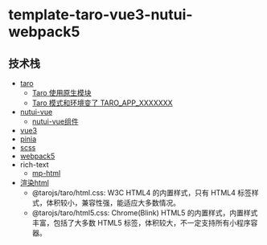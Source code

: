# template-taro-vue3-nutui-webpack5


## 技术栈
- [taro](https://docs.taro.zone/docs/)
  - [Taro 使用原生模块](https://docs.taro.zone/docs/hybrid)
  - [Taro 模式和环境变了 TARO_APP_XXXXXXX](https://docs.taro.zone/docs/env-mode-config)
- [nutui-vue](https://nutui.jd.com/taro/vue/4x/#/zh-CN/guide/intro)
  - [nutui-vue组件](https://nutui.jd.com/taro/vue/4x/#/zh-CN/component/button)
- [vue3](https://vuejs.org/)
- [pinia](https://pinia.vuejs.org/)
- [scss](https://sass-lang.com/)
- [webpack5](https://webpack.js.org/)
- rich-text
  - [mp-html](https://github.com/jin-yufeng/mp-html)
- [渲染html](https://nervjs.github.io/taro-docs/docs/html)
  - @tarojs/taro/html.css: W3C HTML4 的内置样式，只有 HTML4 标签样式，体积较小，兼容性强，能适应大多数情况。
  - @tarojs/taro/html5.css: Chrome(Blink) HTML5 的内置样式，内置样式丰富，包括了大多数 HTML5 标签，体积较大，不一定支持所有小程序容器。


